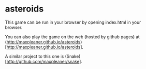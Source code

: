 asteroids
=========


This game can be run in your browser by opening index.html in your browser. 

You can also play the game on the web (hosted by github pages) at (http://maxpleaner.github.io/asteroids)[http://maxpleaner.github.io/asteroids].

A similar project to this one is (Snake)[http://github.com/maxpleaner/snake].
